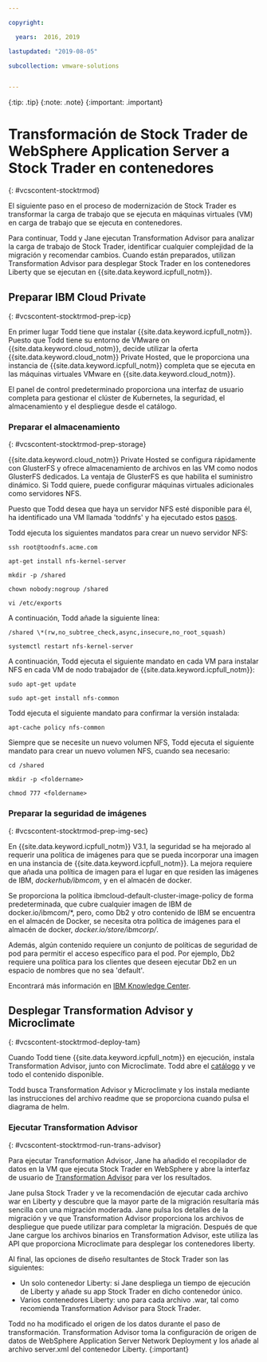 ```yaml
---

copyright:

  years:  2016, 2019

lastupdated: "2019-08-05"

subcollection: vmware-solutions


---
```


{:tip: .tip}
{:note: .note}
{:important: .important}

# Transformación de Stock Trader de WebSphere Application Server a Stock Trader en contenedores
{: #vcscontent-stocktrmod}

El siguiente paso en el proceso de modernización de Stock Trader es transformar la carga de trabajo que se ejecuta en máquinas virtuales (VM) en carga de trabajo que se ejecuta en contenedores.

Para continuar, Todd y Jane ejecutan Transformation Advisor para analizar la carga de trabajo de Stock Trader, identificar cualquier complejidad de la migración y recomendar cambios. Cuando están preparados, utilizan Transformation Advisor para desplegar Stock Trader en los contenedores Liberty que se ejecutan en {{site.data.keyword.icpfull_notm}}.

## Preparar IBM Cloud Private
{: #vcscontent-stocktrmod-prep-icp}

En primer lugar Todd tiene que instalar {{site.data.keyword.icpfull_notm}}. Puesto que Todd tiene su entorno de VMware on {{site.data.keyword.cloud_notm}}, decide utilizar la oferta {{site.data.keyword.cloud_notm}} Private Hosted, que le proporciona una instancia de {{site.data.keyword.icpfull_notm}} completa que se ejecuta en las máquinas virtuales VMware en {{site.data.keyword.cloud_notm}}.

El panel de control predeterminado proporciona una interfaz de usuario completa para gestionar el clúster de Kubernetes, la seguridad, el almacenamiento y el despliegue desde el catálogo.

### Preparar el almacenamiento
{: #vcscontent-stocktrmod-prep-storage}

{{site.data.keyword.cloud_notm}} Private Hosted se configura rápidamente con GlusterFS y ofrece almacenamiento de archivos en las VM como nodos GlusterFS dedicados. La ventaja de GlusterFS es que habilita el suministro dinámico. Si Todd quiere, puede configurar máquinas virtuales adicionales como servidores NFS.

Puesto que Todd desea que haya un servidor NFS esté disponible para él, ha identificado una VM llamada 'toddnfs' y ha ejecutado estos [pasos](https://help.ubuntu.com/community/SettingUpNFSHowTo).

Todd ejecuta los siguientes mandatos para crear un nuevo servidor NFS:

`ssh root@toodnfs.acme.com`

`apt-get install nfs-kernel-server`

`mkdir -p /shared`

`chown nobody:nogroup /shared`

`vi /etc/exports`

A continuación, Todd añade la siguiente línea:

`/shared \*(rw,no_subtree_check,async,insecure,no_root_squash)`

`systemctl restart nfs-kernel-server`

A continuación, Todd ejecuta el siguiente mandato en cada VM para instalar NFS en cada VM de nodo trabajador de {{site.data.keyword.icpfull_notm}}:

`sudo apt-get update`

`sudo apt-get install nfs-common`

Todd ejecuta el siguiente mandato para confirmar la versión instalada:

`apt-cache policy nfs-common`

Siempre que se necesite un nuevo volumen NFS, Todd ejecuta el siguiente mandato para crear un nuevo volumen NFS, cuando sea necesario:

`cd /shared`

`mkdir -p <foldername>`

`chmod 777 <foldername>`

### Preparar la seguridad de imágenes
{: #vcscontent-stocktrmod-prep-img-sec}

En {{site.data.keyword.icpfull_notm}} V3.1, la seguridad se ha mejorado al requerir una política de imágenes para que se pueda incorporar una imagen en una instancia de {{site.data.keyword.icpfull_notm}}. La mejora requiere que añada una política de imagen para el lugar en que residen las imágenes de IBM, *dockerhub/ibmcom*, y en el almacén de docker.

Se proporciona la política ibmcloud-default-cluster-image-policy de forma predeterminada, que cubre cualquier imagen de IBM de docker.io/ibmcom/\*, pero, como Db2 y otro contenido de IBM se encuentra en el almacén de Docker, se necesita otra política de imágenes para el almacén de docker, *docker.io/store/ibmcorp/*.

Además, algún contenido requiere un conjunto de políticas de seguridad de pod para permitir el acceso específico para el pod. Por ejemplo, Db2 requiere una política para los clientes que deseen ejecutar Db2 en un espacio de nombres que no sea 'default'.

Encontrará más información en [IBM Knowledge
Center](https://www.ibm.com/support/knowledgecenter/SSBS6K_3.1.0/manage_cluster/enable_pod_security.html).

## Desplegar Transformation Advisor y Microclimate
{: #vcscontent-stocktrmod-deploy-tam}

Cuando Todd tiene {{site.data.keyword.icpfull_notm}} en ejecución, instala Transformation Advisor, junto con Microclimate. Todd abre el [catálogo](https://www.ibm.com/cloud/private/architecture) y ve todo el contenido disponible.

Todd busca Transformation Advisor y Microclimate y los instala mediante las instrucciones del archivo readme que se proporciona cuando pulsa el diagrama de helm.

### Ejecutar Transformation Advisor
{: #vcscontent-stocktrmod-run-trans-advisor}

Para ejecutar Transformation Advisor, Jane ha añadido el recopilador de datos en la VM que ejecuta Stock Trader en WebSphere y abre la interfaz de usuario de [Transformation
Advisor](https://developer.ibm.com/recipes/tutorials/using-the-transformation-advisor-on-ibm-cloud-private/) para ver los resultados.

Jane pulsa Stock Trader y ve la recomendación de ejecutar cada archivo war en Liberty y descubre que la mayor parte de la migración resultaría más sencilla con una migración moderada. Jane pulsa los detalles de la migración y ve que Transformation Advisor proporciona los archivos de despliegue que puede utilizar para completar la migración. Después de que Jane cargue los archivos binarios en Transformation Advisor, este utiliza las API que proporciona Microclimate para desplegar los contenedores liberty.

Al final, las opciones de diseño resultantes de Stock Trader son las siguientes:
* Un solo contenedor Liberty: si Jane despliega un tiempo de ejecución de Liberty y añade su app Stock Trader en dicho contenedor único.
* Varios contenedores Liberty: uno para cada archivo .war, tal como recomienda Transformation Advisor para Stock Trader.

Todd no ha modificado el origen de los datos durante el paso de transformación. Transformation Advisor toma la configuración de origen de datos de WebSphere Application Server Network Deployment y los añade al archivo server.xml del contenedor Liberty.
{:important}
